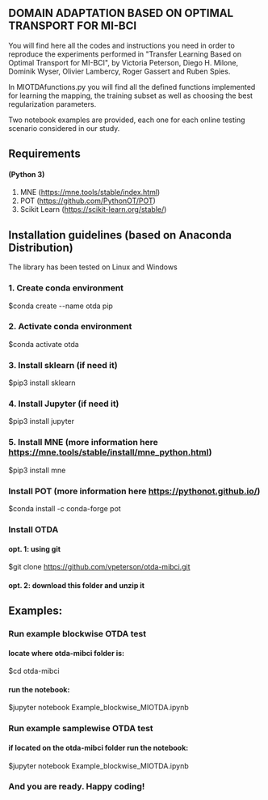 ## DOMAIN ADAPTATION BASED ON OPTIMAL TRANSPORT FOR MI-BCI

You will find here all the codes and instructions you need in order to reproduce the experiments performed in "Transfer Learning Based on Optimal Transport for MI-BCI", by Victoria Peterson, Diego H. Milone, Dominik Wyser, Olivier Lambercy, Roger Gassert and Ruben Spies.

In MIOTDAfunctions.py you will find all the defined functions implemented for learning the mapping, the training subset as well as choosing the best regularization parameters. 

Two notebook examples are provided, each one for each online testing scenario considered in our study. 

## Requirements 
#### (Python 3)
1) MNE (https://mne.tools/stable/index.html)
2) POT (https://github.com/PythonOT/POT)
3) Scikit Learn (https://scikit-learn.org/stable/)

## Installation guidelines (based on Anaconda Distribution)
The library has been tested on Linux and Windows
### 1. Create conda environment
$conda create --name otda pip
### 2. Activate conda environment
$conda activate otda
### 3. Install sklearn (if need it)
$pip3 install sklearn
### 4. Install Jupyter (if need it)
$pip3 install jupyter
### 5. Install MNE (more information here https://mne.tools/stable/install/mne_python.html)
$pip3 install mne
### Install POT (more information here https://pythonot.github.io/)
$conda install -c conda-forge pot
### Install OTDA
#### opt. 1: using git
$git clone https://github.com/vpeterson/otda-mibci.git
#### opt. 2: download this folder and unzip it

## Examples:
### Run example blockwise OTDA test
#### locate where otda-mibci folder is:
$cd otda-mibci
#### run the notebook:
$jupyter notebook Example_blockwise_MIOTDA.ipynb
### Run example samplewise OTDA test
#### if located on the otda-mibci folder run the notebook:
$jupyter notebook Example_blockwise_MIOTDA.ipynb

### And you are ready. Happy coding!

